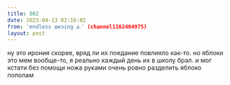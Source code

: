 ```yaml
---
title: 802
date: 2023-04-13 02:16:02
from: 'endless шизing ⍼' (channel1162404975)
layout: post
---
```


ну это ирония скорее, вряд ли их поедание повлияло как-то. 
но яблоки это мем вообще-то, я реально каждый день их в школу брал. и мог кстати без помощи ножа руками очень ровно разделить яблоко пополам
